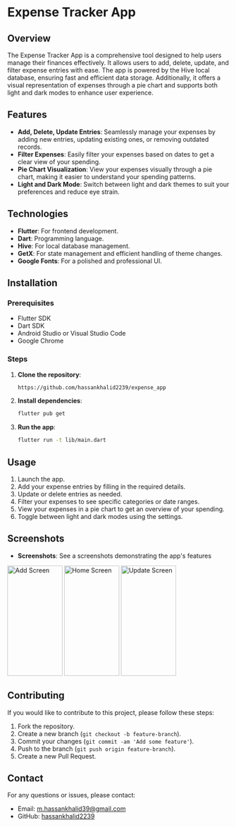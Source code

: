 
# Expense Tracker App

## Overview
The Expense Tracker App is a comprehensive tool designed to help users manage their finances effectively. It allows users to add, delete, update, and filter expense entries with ease. The app is powered by the Hive local database, ensuring fast and efficient data storage. Additionally, it offers a visual representation of expenses through a pie chart and supports both light and dark modes to enhance user experience.

## Features
- **Add, Delete, Update Entries**: Seamlessly manage your expenses by adding new entries, updating existing ones, or removing outdated records.
- **Filter Expenses**: Easily filter your expenses based on dates to get a clear view of your spending.
- **Pie Chart Visualization**: View your expenses visually through a pie chart, making it easier to understand your spending patterns.
- **Light and Dark Mode**: Switch between light and dark themes to suit your preferences and reduce eye strain.

## Technologies
- **Flutter**: For frontend development.
- **Dart**: Programming language.
- **Hive**: For local database management.
- **GetX**: For state management and efficient handling of theme changes.
- **Google Fonts**: For a polished and professional UI.

## Installation

### Prerequisites
- Flutter SDK
- Dart SDK
- Android Studio or Visual Studio Code
- Google Chrome

### Steps
1. **Clone the repository**:
    ```sh
    https://github.com/hassankhalid2239/expense_app
    ```

2. **Install dependencies**:
    ```sh
    flutter pub get
    ```

3. **Run the app**:
    ```sh
    flutter run -t lib/main.dart
    ```

## Usage
1. Launch the app.
2. Add your expense entries by filling in the required details.
3. Update or delete entries as needed.
4. Filter your expenses to see specific categories or date ranges.
5. View your expenses in a pie chart to get an overview of your spending.
6. Toggle between light and dark modes using the settings.

## Screenshots
- **Screenshots**: See a screenshots demonstrating the app's features
<img src="https://github.com/user-attachments/assets/8c86b839-5219-4f50-ac79-522a887b8172" alt="Add Screen" width="125" height="250">
<img src="https://github.com/user-attachments/assets/9ec8c8c8-d739-4b75-9dc5-91b0ad882e4d" alt="Home Screen" width="125" height="250">
<img src="https://github.com/user-attachments/assets/6c3b996a-039e-4b27-ac8b-d9b8b5fbec92" alt="Update Screen" width="125" height="250">


## Contributing
If you would like to contribute to this project, please follow these steps:
1. Fork the repository.
2. Create a new branch (`git checkout -b feature-branch`).
3. Commit your changes (`git commit -am 'Add some feature'`).
4. Push to the branch (`git push origin feature-branch`).
5. Create a new Pull Request.


## Contact
For any questions or issues, please contact:
- Email: m.hassankhalid39@gmail.com
- GitHub: [hassankhalid2239](https://github.com/hassankhalid2239)
